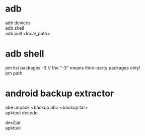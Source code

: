 adb
=====================================
adb devices  
adb shell  
adb pull <path> <local_path>  

adb shell
=====================================
pm list packages -3  // the "-3" means third-party packages only!  
pm path <package>

android backup extractor
=====================================
abe unpack <backup.ab> <backup.tar>  
apktool decode <pathToApk>


dex2jar  
apktool
